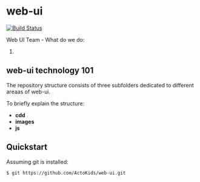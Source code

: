 # web-ui

[![Build Status][travis-image]][travis]

Web UI Team - What do we do:

1.

## web-ui technology 101

The repository structure consists of three subfolders dedicated to different areaas of web-ui.

To briefly explain the structure:

* **cdd**  
* **images**
* **js**


## Quickstart

Assuming git is installed:

```bash
$ git https://github.com/ActoKids/web-ui.git
```

[travis-image]: https://travis-ci.org/actokids/actokids.png?branch=master
[travis]: http://travis-ci.org/actokids
